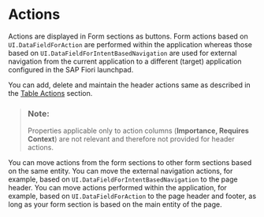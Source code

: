 <!-- loio07012f9c566342bf8f1bb1c2d74e3d81 -->

# Actions

Actions are displayed in Form sections as buttons. Form actions based on `UI.DataFieldForAction` are performed within the application whereas those based on `UI.DataFieldForIntentBasedNavigation` are used for external navigation from the current application to a different \(target\) application configured in the SAP Fiori launchpad.

You can add, delete and maintain the header actions same as described in the [Table Actions](table-actions-da1931b.md) section.

> ### Note:  
> Properties applicable only to action columns \(**Importance, Requires Context**\) are not relevant and therefore not provided for header actions.

You can move actions from the form sections to other form sections based on the same entity. You can move the external navigation actions, for example, based on `UI.DataFieldForIntentBasedNavigation` to the page header. You can move actions performed within the application, for example, based on `UI.DataFieldForAction` to the page header and footer, as long as your form section is based on the main entity of the page.

